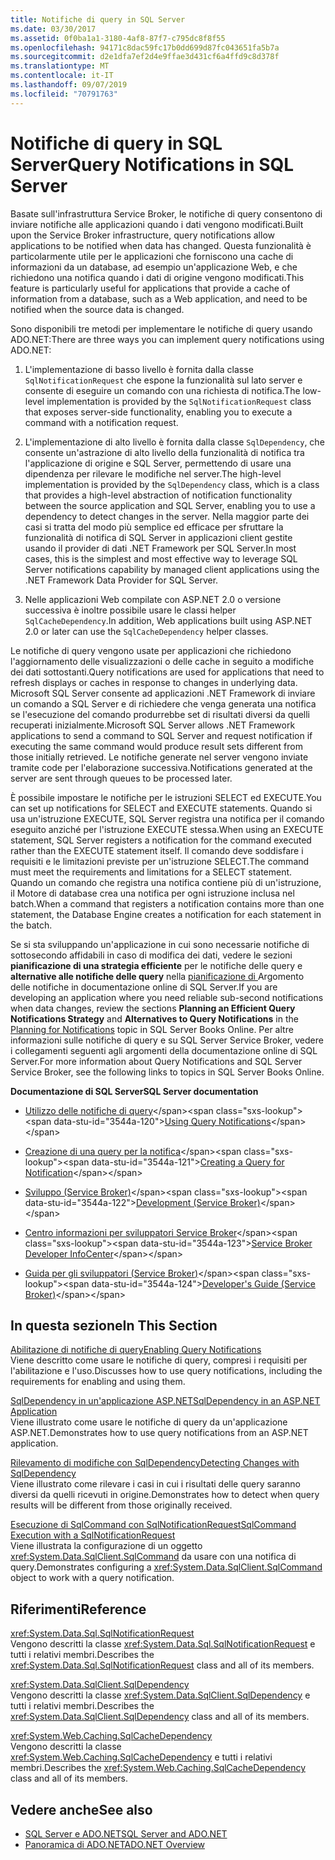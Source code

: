 ```yaml
---
title: Notifiche di query in SQL Server
ms.date: 03/30/2017
ms.assetid: 0f0ba1a1-3180-4af8-87f7-c795dc8f8f55
ms.openlocfilehash: 94171c8dac59fc17b0dd699d87fc043651fa5b7a
ms.sourcegitcommit: d2e1dfa7ef2d4e9ffae3d431cf6a4ffd9c8d378f
ms.translationtype: MT
ms.contentlocale: it-IT
ms.lasthandoff: 09/07/2019
ms.locfileid: "70791763"
---
```

# <a name="query-notifications-in-sql-server"></a><span data-ttu-id="3544a-102">Notifiche di query in SQL Server</span><span class="sxs-lookup"><span data-stu-id="3544a-102">Query Notifications in SQL Server</span></span>
<span data-ttu-id="3544a-103">Basate sull'infrastruttura Service Broker, le notifiche di query consentono di inviare notifiche alle applicazioni quando i dati vengono modificati.</span><span class="sxs-lookup"><span data-stu-id="3544a-103">Built upon the Service Broker infrastructure, query notifications allow applications to be notified when data has changed.</span></span> <span data-ttu-id="3544a-104">Questa funzionalità è particolarmente utile per le applicazioni che forniscono una cache di informazioni da un database, ad esempio un'applicazione Web, e che richiedono una notifica quando i dati di origine vengono modificati.</span><span class="sxs-lookup"><span data-stu-id="3544a-104">This feature is particularly useful for applications that provide a cache of information from a database, such as a Web application, and need to be notified when the source data is changed.</span></span>  
  
 <span data-ttu-id="3544a-105">Sono disponibili tre metodi per implementare le notifiche di query usando ADO.NET:</span><span class="sxs-lookup"><span data-stu-id="3544a-105">There are three ways you can implement query notifications using ADO.NET:</span></span>  
  
1. <span data-ttu-id="3544a-106">L'implementazione di basso livello è fornita dalla classe `SqlNotificationRequest` che espone la funzionalità sul lato server e consente di eseguire un comando con una richiesta di notifica.</span><span class="sxs-lookup"><span data-stu-id="3544a-106">The low-level implementation is provided by the `SqlNotificationRequest` class that exposes server-side functionality, enabling you to execute a command with a notification request.</span></span>  
  
2. <span data-ttu-id="3544a-107">L'implementazione di alto livello è fornita dalla classe `SqlDependency`, che consente un'astrazione di alto livello della funzionalità di notifica tra l'applicazione di origine e SQL Server, permettendo di usare una dipendenza per rilevare le modifiche nel server.</span><span class="sxs-lookup"><span data-stu-id="3544a-107">The high-level implementation is provided by the `SqlDependency` class, which is a class that provides a high-level abstraction of notification functionality between the source application and SQL Server, enabling you to use a dependency to detect changes in the server.</span></span> <span data-ttu-id="3544a-108">Nella maggior parte dei casi si tratta del modo più semplice ed efficace per sfruttare la funzionalità di notifica di SQL Server in applicazioni client gestite usando il provider di dati .NET Framework per SQL Server.</span><span class="sxs-lookup"><span data-stu-id="3544a-108">In most cases, this is the simplest and most effective way to leverage SQL Server notifications capability by managed client applications using the .NET Framework Data Provider for SQL Server.</span></span>  
  
3. <span data-ttu-id="3544a-109">Nelle applicazioni Web compilate con ASP.NET 2.0 o versione successiva è inoltre possibile usare le classi helper `SqlCacheDependency`.</span><span class="sxs-lookup"><span data-stu-id="3544a-109">In addition, Web applications built using ASP.NET 2.0 or later can use the `SqlCacheDependency` helper classes.</span></span>  
  
 <span data-ttu-id="3544a-110">Le notifiche di query vengono usate per applicazioni che richiedono l'aggiornamento delle visualizzazioni o delle cache in seguito a modifiche dei dati sottostanti.</span><span class="sxs-lookup"><span data-stu-id="3544a-110">Query notifications are used for applications that need to refresh displays or caches in response to changes in underlying data.</span></span> <span data-ttu-id="3544a-111">Microsoft SQL Server consente ad applicazioni .NET Framework di inviare un comando a SQL Server e di richiedere che venga generata una notifica se l'esecuzione del comando produrrebbe set di risultati diversi da quelli recuperati inizialmente.</span><span class="sxs-lookup"><span data-stu-id="3544a-111">Microsoft SQL Server allows .NET Framework applications to send a command to SQL Server and request notification if executing the same command would produce result sets different from those initially retrieved.</span></span> <span data-ttu-id="3544a-112">Le notifiche generate nel server vengono inviate tramite code per l'elaborazione successiva.</span><span class="sxs-lookup"><span data-stu-id="3544a-112">Notifications generated at the server are sent through queues to be processed later.</span></span>  
  
 <span data-ttu-id="3544a-113">È possibile impostare le notifiche per le istruzioni SELECT ed EXECUTE.</span><span class="sxs-lookup"><span data-stu-id="3544a-113">You can set up notifications for SELECT and EXECUTE statements.</span></span> <span data-ttu-id="3544a-114">Quando si usa un'istruzione EXECUTE, SQL Server registra una notifica per il comando eseguito anziché per l'istruzione EXECUTE stessa.</span><span class="sxs-lookup"><span data-stu-id="3544a-114">When using an EXECUTE statement, SQL Server registers a notification for the command executed rather than the EXECUTE statement itself.</span></span> <span data-ttu-id="3544a-115">Il comando deve soddisfare i requisiti e le limitazioni previste per un'istruzione SELECT.</span><span class="sxs-lookup"><span data-stu-id="3544a-115">The command must meet the requirements and limitations for a SELECT statement.</span></span> <span data-ttu-id="3544a-116">Quando un comando che registra una notifica contiene più di un'istruzione, il Motore di database crea una notifica per ogni istruzione inclusa nel batch.</span><span class="sxs-lookup"><span data-stu-id="3544a-116">When a command that registers a notification contains more than one statement, the Database Engine creates a notification for each statement in the batch.</span></span>  
  
 <span data-ttu-id="3544a-117">Se si sta sviluppando un'applicazione in cui sono necessarie notifiche di sottosecondo affidabili in caso di modifica dei dati, vedere le sezioni **pianificazione di una strategia efficiente** per le notifiche delle query e **alternative alle notifiche delle query** nella [pianificazione di ](https://go.microsoft.com/fwlink/?LinkId=211984)Argomento delle notifiche in documentazione online di SQL Server.</span><span class="sxs-lookup"><span data-stu-id="3544a-117">If you are developing an application where you need reliable sub-second notifications when data changes, review the sections **Planning an Efficient Query Notifications Strategy** and **Alternatives to Query Notifications** in the [Planning for Notifications](https://go.microsoft.com/fwlink/?LinkId=211984) topic in SQL Server Books Online.</span></span> <span data-ttu-id="3544a-118">Per altre informazioni sulle notifiche di query e su SQL Server Service Broker, vedere i collegamenti seguenti agli argomenti della documentazione online di SQL Server.</span><span class="sxs-lookup"><span data-stu-id="3544a-118">For more information about Query Notifications and SQL Server Service Broker, see the following links to topics in SQL Server Books Online.</span></span>  
  
 <span data-ttu-id="3544a-119">**Documentazione di SQL Server**</span><span class="sxs-lookup"><span data-stu-id="3544a-119">**SQL Server documentation**</span></span>  
  
- <span data-ttu-id="3544a-120">[Utilizzo delle notifiche di query](https://docs.microsoft.com/previous-versions/sql/sql-server-2008-r2/ms175110(v=sql.105))</span><span class="sxs-lookup"><span data-stu-id="3544a-120">[Using Query Notifications](https://docs.microsoft.com/previous-versions/sql/sql-server-2008-r2/ms175110(v=sql.105))</span></span>  
  
- <span data-ttu-id="3544a-121">[Creazione di una query per la notifica](https://docs.microsoft.com/previous-versions/sql/sql-server-2008-r2/ms181122(v=sql.105))</span><span class="sxs-lookup"><span data-stu-id="3544a-121">[Creating a Query for Notification](https://docs.microsoft.com/previous-versions/sql/sql-server-2008-r2/ms181122(v=sql.105))</span></span>  
  
- <span data-ttu-id="3544a-122">[Sviluppo (Service Broker)](https://docs.microsoft.com/previous-versions/sql/sql-server-2008-r2/bb522889(v=sql.105))</span><span class="sxs-lookup"><span data-stu-id="3544a-122">[Development (Service Broker)](https://docs.microsoft.com/previous-versions/sql/sql-server-2008-r2/bb522889(v=sql.105))</span></span>  
  
- <span data-ttu-id="3544a-123">[Centro informazioni per sviluppatori Service Broker](https://docs.microsoft.com/previous-versions/sql/sql-server-2008-r2/ms166100(v=sql.105))</span><span class="sxs-lookup"><span data-stu-id="3544a-123">[Service Broker Developer InfoCenter](https://docs.microsoft.com/previous-versions/sql/sql-server-2008-r2/ms166100(v=sql.105))</span></span>  
  
- <span data-ttu-id="3544a-124">[Guida per gli sviluppatori (Service Broker)](https://docs.microsoft.com/previous-versions/sql/sql-server-2008-r2/bb522908(v=sql.105))</span><span class="sxs-lookup"><span data-stu-id="3544a-124">[Developer's Guide (Service Broker)](https://docs.microsoft.com/previous-versions/sql/sql-server-2008-r2/bb522908(v=sql.105))</span></span>  
  
## <a name="in-this-section"></a><span data-ttu-id="3544a-125">In questa sezione</span><span class="sxs-lookup"><span data-stu-id="3544a-125">In This Section</span></span>  
 [<span data-ttu-id="3544a-126">Abilitazione di notifiche di query</span><span class="sxs-lookup"><span data-stu-id="3544a-126">Enabling Query Notifications</span></span>](enabling-query-notifications.md)  
 <span data-ttu-id="3544a-127">Viene descritto come usare le notifiche di query, compresi i requisiti per l'abilitazione e l'uso.</span><span class="sxs-lookup"><span data-stu-id="3544a-127">Discusses how to use query notifications, including the requirements for enabling and using them.</span></span>  
  
 [<span data-ttu-id="3544a-128">SqlDependency in un'applicazione ASP.NET</span><span class="sxs-lookup"><span data-stu-id="3544a-128">SqlDependency in an ASP.NET Application</span></span>](sqldependency-in-an-aspnet-app.md)  
 <span data-ttu-id="3544a-129">Viene illustrato come usare le notifiche di query da un'applicazione ASP.NET.</span><span class="sxs-lookup"><span data-stu-id="3544a-129">Demonstrates how to use query notifications from an ASP.NET application.</span></span>  
  
 [<span data-ttu-id="3544a-130">Rilevamento di modifiche con SqlDependency</span><span class="sxs-lookup"><span data-stu-id="3544a-130">Detecting Changes with SqlDependency</span></span>](detecting-changes-with-sqldependency.md)  
 <span data-ttu-id="3544a-131">Viene illustrato come rilevare i casi in cui i risultati delle query saranno diversi da quelli ricevuti in origine.</span><span class="sxs-lookup"><span data-stu-id="3544a-131">Demonstrates how to detect when query results will be different from those originally received.</span></span>  
  
 [<span data-ttu-id="3544a-132">Esecuzione di SqlCommand con SqlNotificationRequest</span><span class="sxs-lookup"><span data-stu-id="3544a-132">SqlCommand Execution with a SqlNotificationRequest</span></span>](sqlcommand-execution-with-a-sqlnotificationrequest.md)  
 <span data-ttu-id="3544a-133">Viene illustrata la configurazione di un oggetto <xref:System.Data.SqlClient.SqlCommand> da usare con una notifica di query.</span><span class="sxs-lookup"><span data-stu-id="3544a-133">Demonstrates configuring a <xref:System.Data.SqlClient.SqlCommand> object to work with a query notification.</span></span>  
  
## <a name="reference"></a><span data-ttu-id="3544a-134">Riferimenti</span><span class="sxs-lookup"><span data-stu-id="3544a-134">Reference</span></span>  
 <xref:System.Data.Sql.SqlNotificationRequest>  
 <span data-ttu-id="3544a-135">Vengono descritti la classe <xref:System.Data.Sql.SqlNotificationRequest> e tutti i relativi membri.</span><span class="sxs-lookup"><span data-stu-id="3544a-135">Describes the <xref:System.Data.Sql.SqlNotificationRequest> class and all of its members.</span></span>  
  
 <xref:System.Data.SqlClient.SqlDependency>  
 <span data-ttu-id="3544a-136">Vengono descritti la classe <xref:System.Data.SqlClient.SqlDependency> e tutti i relativi membri.</span><span class="sxs-lookup"><span data-stu-id="3544a-136">Describes the <xref:System.Data.SqlClient.SqlDependency> class and all of its members.</span></span>  
  
 <xref:System.Web.Caching.SqlCacheDependency>  
 <span data-ttu-id="3544a-137">Vengono descritti la classe <xref:System.Web.Caching.SqlCacheDependency> e tutti i relativi membri.</span><span class="sxs-lookup"><span data-stu-id="3544a-137">Describes the <xref:System.Web.Caching.SqlCacheDependency> class and all of its members.</span></span>  
  
## <a name="see-also"></a><span data-ttu-id="3544a-138">Vedere anche</span><span class="sxs-lookup"><span data-stu-id="3544a-138">See also</span></span>

- [<span data-ttu-id="3544a-139">SQL Server e ADO.NET</span><span class="sxs-lookup"><span data-stu-id="3544a-139">SQL Server and ADO.NET</span></span>](index.md)
- [<span data-ttu-id="3544a-140">Panoramica di ADO.NET</span><span class="sxs-lookup"><span data-stu-id="3544a-140">ADO.NET Overview</span></span>](../ado-net-overview.md)
